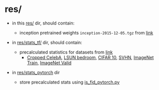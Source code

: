 # res/

* in this [res/](./) dir, should contain:
	* inception pretrained weights `inception-2015-12-05.tgz` from [link](http://download.tensorflow.org/models/image/imagenet/inception-2015-12-05.tgz)

* in [res/stats_tf/](stats_tf/) dir, should contain:
	* precalculated statistics for datasets from [link](http://bioinf.jku.at/research/ttur/)
		* [Cropped CelebA](http://bioinf.jku.at/research/ttur/ttur_stats/fid_stats_celeba.npz), [LSUN bedroom](http://bioinf.jku.at/research/ttur/ttur_stats/fid_stats_lsun_train.npz), [CIFAR 10](http://bioinf.jku.at/research/ttur/ttur_stats/fid_stats_cifar10_train.npz), [SVHN](http://bioinf.jku.at/research/ttur/ttur_stats/fid_stats_svhn_train.npz), [ImageNet Train](http://bioinf.jku.at/research/ttur/ttur_stats/fid_stats_imagenet_train.npz), [ImageNet Valid](http://bioinf.jku.at/research/ttur/ttur_stats/fid_stats_imagenet_valid.npz)

* in [res/stats_pytorch](stats_pytorch/) dir
	* store precalculated stats using [is_fid_pytorch.py](../is_fid_pytorch.py)



